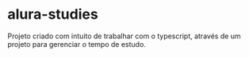 # alura-studies
Projeto criado com intuito de trabalhar com o typescript, através de um projeto para gerenciar o tempo de estudo.
